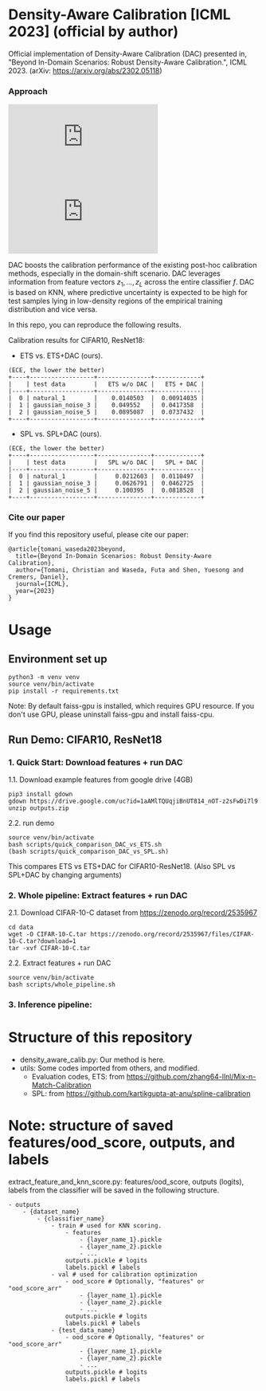 # Density-Aware Calibration [ICML 2023] (official by author)
Official implementation of Density-Aware Calibration (DAC) presented in, "Beyond In-Domain Scenarios: Robust Density-Aware Calibration.", ICML 2023. 
(arXiv: https://arxiv.org/abs/2302.05118)

### Approach
![fig1](https://github.com/futakw/DensityAwareCalibtaion/blob/master/figures/teaser_fig_1.pdf?raw=true)
![fig2](https://github.com/futakw/DensityAwareCalibtaion/blob/master/figures/teaser_fig_2.pdf?raw=true)

DAC boosts the calibration performance of the existing post-hoc calibration methods, especially in the domain-shift scenario.
DAC leverages information from feature vectors $z_1,...,z_L$ across the entire classifier $f$. DAC is based on KNN, where predictive uncertainty is expected to be high for test samples lying in low-density regions of the empirical training distribution and vice versa.


In this repo, you can reproduce the following results.

Calibration results for CIFAR10, ResNet18:
- ETS vs. ETS+DAC (ours).
```
(ECE, the lower the better)
+----+------------------+---------------+-------------+ 
|    | test data        |   ETS w/o DAC |   ETS + DAC |
|----+------------------+---------------+-------------|
|  0 | natural_1        |    0.0140503  |  0.00914035 |
|  1 | gaussian_noise_3 |    0.049552   |  0.0417358  |
|  2 | gaussian_noise_5 |    0.0895087  |  0.0737432  |
+----+------------------+---------------+-------------+
```
- SPL vs. SPL+DAC (ours).
```
(ECE, the lower the better)
+----+------------------+---------------+-------------+ 
|    | test data        |   SPL w/o DAC |   SPL + DAC |
|----+------------------+---------------+-------------|
|  0 | natural_1        |     0.0212603 |  0.0110497  |
|  1 | gaussian_noise_3 |     0.0626791 |  0.0462725  |
|  2 | gaussian_noise_5 |     0.100395  |  0.0818528  |
+----+------------------+---------------+-------------+
```

### Cite our paper
If you find this repository useful, please cite our paper:
```
@article{tomani_waseda2023beyond,
  title={Beyond In-Domain Scenarios: Robust Density-Aware Calibration},
  author={Tomani, Christian and Waseda, Futa and Shen, Yuesong and Cremers, Daniel},
  journal={ICML},
  year={2023}
}
```

# Usage
## Environment set up
```
python3 -m venv venv
source venv/bin/activate
pip install -r requirements.txt
```

Note:
By default faiss-gpu is installed, which requires GPU resource. 
If you don't use GPU, please uninstall faiss-gpu and install faiss-cpu.

## Run Demo: CIFAR10, ResNet18
### 1. Quick Start: Download features + run DAC
1.1. Download example features from google drive (4GB)
```
pip3 install gdown
gdown https://drive.google.com/uc?id=1aAMlTQUqjiBnUT814_nOT-z2sFwDi7l9
unzip outputs.zip
```
2.2. run demo
```
source venv/bin/activate
bash scripts/quick_comparison_DAC_vs_ETS.sh
(bash scripts/quick_comparison_DAC_vs_SPL.sh)
```
This compares ETS vs ETS+DAC for CIFAR10-ResNet18.
(Also SPL vs SPL+DAC by changing arguments)

### 2. Whole pipeline: Extract features + run DAC
2.1. Download CIFAR-10-C dataset from https://zenodo.org/record/2535967
```
cd data
wget -O CIFAR-10-C.tar https://zenodo.org/record/2535967/files/CIFAR-10-C.tar?download=1
tar -xvf CIFAR-10-C.tar
```
2.2. Extract features + run DAC
```
source venv/bin/activate
bash scripts/whole_pipeline.sh
```

### 3. Inference pipeline: 



# Structure of this repository
- density_aware_calib.py: Our method is here.
- utils: Some codes imported from others, and modified.
    - Evaluation codes, ETS: from https://github.com/zhang64-llnl/Mix-n-Match-Calibration
    - SPL: from https://github.com/kartikgupta-at-anu/spline-calibration

# Note: structure of saved features/ood_score, outputs, and labels
extract_feature_and_knn_score.py:
    features/ood_score, outputs (logits), labels from the classifier will be saved in the following structure.
```
- outputs
    - {dataset_name}
        - {classifier_name}
            - train # used for KNN scoring.
                - features
                    - {layer_name_1}.pickle
                    - {layer_name_2}.pickle
                    - ...
                outputs.pickle # logits
                labels.pickl # labels
            - val # used for calibration optimization
                - ood_score # Optionally, "features" or "ood_score_arr"
                    - {layer_name_1}.pickle
                    - {layer_name_2}.pickle
                    - ...
                outputs.pickle # logits
                labels.pickl # labels
            - {test_data_name}
                - ood_score # Optionally, "features" or "ood_score_arr"
                    - {layer_name_1}.pickle
                    - {layer_name_2}.pickle
                    - ...
                outputs.pickle # logits
                labels.pickl # labels
```